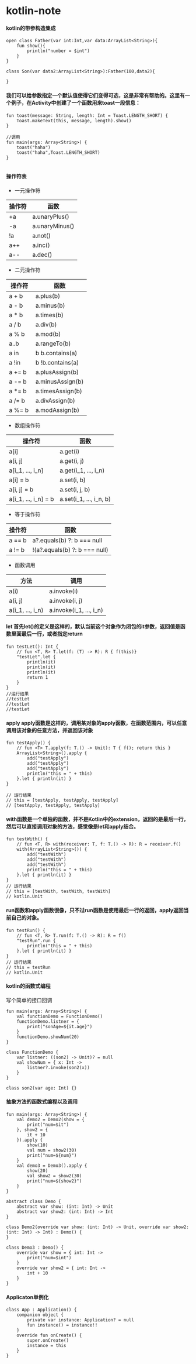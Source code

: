 # kotlin-note
#### kotlin的带参构造集成
```
open class Father(var int:Int,var data:ArrayList<String>){
    fun show(){
        println("number = $int")
    }
}

class Son(var data2:ArrayList<String>):Father(100,data2){

}
```

#### 我们可以给参数指定一个默认值使得它们变得可选，这是非常有帮助的。这里有一个例子，在Activity中创建了一个函数用来toast一段信息：
```
fun toast(message: String, length: Int = Toast.LENGTH_SHORT) {
    Toast.makeText(this, message, length).show()
}

//调用
fun main(args: Array<String>) {
    toast("haha")
    toast("haha",Toast.LENGTH_SHORT)
}
  
```
#### 操作符表
* 一元操作符

操作符 | 函数
---- | ---
+a | a.unaryPlus()
-a | a.unaryMinus()
!a | a.not()
a++ | a.inc()
a-- | a.dec()
* 二元操作符

操作符 | 函数
---- | ---
a + b | a.plus(b)
a - b | a.minus(b)
a * b | a.times(b)
a / b | a.div(b)
a % b | a.mod(b)
a..b | a.rangeTo(b)
a in | b b.contains(a)
a !in | b !b.contains(a)
a += b | a.plusAssign(b)
a -= b | a.minusAssign(b)
a *= b  | a.timesAssign(b)
a /= b | a.divAssign(b)
a %= b | a.modAssign(b)

* 数组操作符

操作符 | 函数
---- | ---
a[i] | a.get(i)
a[i, j] | a.get(i, j)
a[i_1, ..., i_n] | a.get(i_1, ..., i_n)
a[i] = b | a.set(i, b)
a[i, j] = b | a.set(i, j, b)
a[i_1, ..., i_n] = b | a.set(i_1, ..., i_n, b)

* 等于操作符

操作符 | 函数
---- | ---
a == b | a?.equals(b) ?: b === null
a != b | !(a?.equals(b) ?: b === null)

* 函数调用

方法 | 调用
---- | ---
a(i) | a.invoke(i)
a(i, j) | a.invoke(i, j)
a(i_1, ..., i_n) | a.invoke(i_1, ..., i_n)

#### let 首先let()的定义是这样的，默认当前这个对象作为闭包的it参数，返回值是函数里面最后一行，或者指定return
```
fun testLet(): Int {
    // fun <T, R> T.let(f: (T) -> R): R { f(this)}
    "testLet".let {
        println(it)
        println(it)
        println(it)
        return 1
    }
}
//运行结果
//testLet
//testLet
//testLet
```
#### apply  apply函数是这样的，调用某对象的apply函数，在函数范围内，可以任意调用该对象的任意方法，并返回该对象
```
fun testApply() {
    // fun <T> T.apply(f: T.() -> Unit): T { f(); return this }
    ArrayList<String>().apply {
        add("testApply")
        add("testApply")
        add("testApply")
        println("this = " + this)
    }.let { println(it) }
}

// 运行结果
// this = [testApply, testApply, testApply]
// [testApply, testApply, testApply]
```

#### with函数是一个单独的函数，并不是Kotlin中的extension，返回的是最后一行，然后可以直接调用对象的方法，感觉像是let和apply结合。
```
fun testWith() {
    // fun <T, R> with(receiver: T, f: T.() -> R): R = receiver.f()
    with(ArrayList<String>()) {
        add("testWith")
        add("testWith")
        add("testWith")
        println("this = " + this)
    }.let { println(it) }
}
// 运行结果
// this = [testWith, testWith, testWith]
// kotlin.Unit
```

#### run函数和apply函数很像，只不过run函数是使用最后一行的返回，apply返回当前自己的对象。

```
fun testRun() {
    // fun <T, R> T.run(f: T.() -> R): R = f()
    "testRun".run {
        println("this = " + this)
    }.let { println(it) }
}
// 运行结果
// this = testRun
// kotlin.Unit
```

#### kotlin的函数式编程
写个简单的接口回调
```
fun main(args: Array<String>) {
    val functionDemo = FunctionDemo()
    functionDemo.listner = {
        print("sonAge=${it.age}")
    }
    functionDemo.showNum(20)
}

class FunctionDemo {
    var listner: ((son2) -> Unit)? = null
    val showNum = { x: Int ->
        listner?.invoke(son2(x))
    }
}

class son2(var age: Int) {}
```

#### 抽象方法的函数式编程以及调用
```
fun main(args: Array<String>) {
    val demo2 = Demo2(show = {
        print("num=$it")
    }, show2 = {
        it + 10
    }).apply {
        show(10)
        val num = show2(30)
        print("num=${num}")
    }
    val demo3 = Demo3().apply {
        show(20)
        val show2 = show2(30)
        print("num=${show2}")
    }
}

abstract class Demo {
    abstract var show: (int: Int) -> Unit
    abstract var show2: (int: Int) -> Int
}

class Demo2(override var show: (int: Int) -> Unit, override var show2: (int: Int) -> Int) : Demo() {
}

class Demo3 : Demo() {
    override var show = { int: Int ->
        print("num=$int")
    }
    override var show2 = { int: Int ->
        int + 10
    }
}
```
#### Applicaton单例化
```
class App : Application() {
    companion object {
        private var instance: Application? = null
        fun instance() = instance!!
    }
    override fun onCreate() {
        super.onCreate()
        instance = this
    }
}
```
